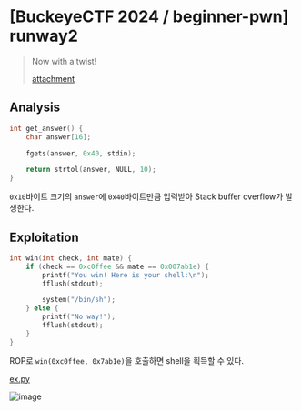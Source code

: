 # [BuckeyeCTF 2024 / beginner-pwn] runway2

> Now with a twist!
>
> [attachment](./attachment)

## Analysis

```c
int get_answer() {
    char answer[16];

    fgets(answer, 0x40, stdin);

    return strtol(answer, NULL, 10);
}
```

`0x10`바이트 크기의 `answer`에 `0x40`바이트만큼 입력받아 Stack buffer overflow가 발생한다.

## Exploitation

```c
int win(int check, int mate) {
    if (check == 0xc0ffee && mate == 0x007ab1e) {
        printf("You win! Here is your shell:\n");
        fflush(stdout);

        system("/bin/sh");
    } else {
        printf("No way!");
        fflush(stdout);
    }
}
```

ROP로 `win(0xc0ffee, 0x7ab1e)`을 호출하면 shell을 획득할 수 있다.

[ex.py](./ex.py)

![image](https://github.com/user-attachments/assets/e703a2d8-c112-4dbe-bf2f-68f52b93eda5)
